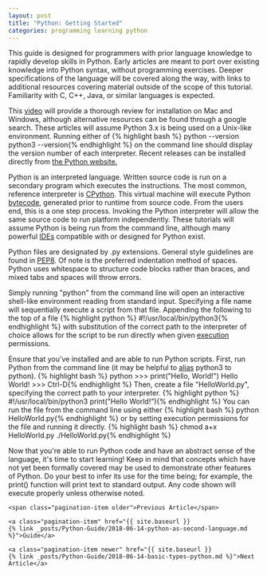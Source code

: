 ```yaml
---
layout: post
title: "Python: Getting Started"
categories: programming learning python
---
```

<p>
    This guide is designed for programmers with prior language knowledge to rapidly
develop skills in Python. Early articles are meant to port over existing 
knowledge into Python syntax, without programming exercises. Deeper specifications 
of the language will be covered along the way, with links to additional 
resources covering material outside of the scope of this tutorial. Familiarity 
with C, C++, Java, or similar languages is expected.
</p>

<p>
This 
    <a href="https://www.youtube.com/watch?v=YYXdXT2l-Gg" target="_blank">video</a>
will provide a thorough review for installation on Mac and Windows, although
alternative resources can be found through a google search.
These articles will assume Python 3.x is being used on a Unix-like environment.
Running either of 
  {% highlight bash %}
python --version
python3 --version{% endhighlight %} 
on the command line should display the version number of each
interpreter. Recent releases can be installed directly from 
    <a href="https://www.python.org/downloads/" target="_blank">the Python website.</a>
<p>

<p>
Python is an interpreted
language. Written source code is run on a
secondary program which executes the instructions. The most common, reference
interpreter is
<a href="https://docs.python-guide.org/starting/which-python/#implementations"
target="_blank">CPython</a>. This virtual machine will execute Python 
<a href="https://opensource.com/article/18/4/introduction-python-bytecode"
target="_blank">bytecode</a>, generated prior to runtime from source code. From the users end, this
is a one step process. Invoking the Python interpreter will allow the same
source code to run platform independently. These tutorials will assume Python is
being run from the command line, although many powerful
<a href="https://realpython.com/python-ides-code-editors-guide/" target="_blank">
IDEs</a>
compatible with or designed for Python exist. 
</p>

<p>
Python files are designated by .py extensions. General style guidelines are
found in 
<a href="https://www.python.org/dev/peps/pep-0008/" target="_blank">PEP8</a>. Of
note is the preferred indentation method of spaces. Python uses whitespace to
structure code blocks rather than braces, and mixed tabs and spaces will throw 
errors. 
</p>

<p>
Simply running "python" from the command line will open an interactive 
shell-like environment reading from standard input. Specifying a file name will
sequentially execute a script from that file. Appending the following to the top
of a file
  {% highlight python %}
#!/usr/local/bin/python3{% endhighlight %}
with substitution of the correct path to the interpreter of choice allows for
the script to be run directly when given 
<a href="https://www.computerhope.com/unix/uchmod.htm" target="_blank">execution</a>
permissions. 
</p>

<p>
Ensure that you've installed and are able to run Python
scripts. First, run Python from the command line (it may be helpful to 
<a href="https://jonsuh.com/blog/bash-command-line-shortcuts/"
target="_blank">alias</a>
python3 to python).
{% highlight bash %}
python
>>> print("Hello, World!")
Hello World!
>>> Ctrl-D{% endhighlight %}
Then, create a file "HelloWorld.py", specifying the correct path to your
interpreter. 
{% highlight python %}
#!/usr/local/bin/python3
print("Hello World!"){% endhighlight %}
You can run the file from the command line using either 
{% highlight bash %}
python HelloWorld.py{% endhighlight %}
or by setting execution permissions for the file and running it directly. 
{% highlight bash %}
chmod a+x HelloWorld.py
./HelloWorld.py{% endhighlight %}
</p>

<p>
Now that you're able to run Python code and have an abstract sense of the
language, it's time to start learning! Keep in mind that concepts which have not
yet been formally covered may be used to demonstrate other features of Python. Do
your best to infer its use for the time being; for example, the print() function
will print text to standard output. Any code shown will execute
properly unless otherwise noted.  
</p>
<div class="pagination">

    <span class="pagination-item older">Previous Article</span>

    <a class="pagination-item" href="{{ site.baseurl }}
    {% link _posts/Python-Guide/2018-06-14-python-as-second-language.md %}">Guide</a>

    <a class="pagination-item newer" href="{{ site.baseurl }}
    {% link _posts/Python-Guide/2018-06-14-basic-types-python.md %}">Next
    Article</a>


</div>

